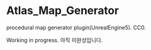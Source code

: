# Atlas_Map_Generator
procedural map generator plugin(UnrealEngine5). CC0.


Working in progress. 
아직 미완성입니다.